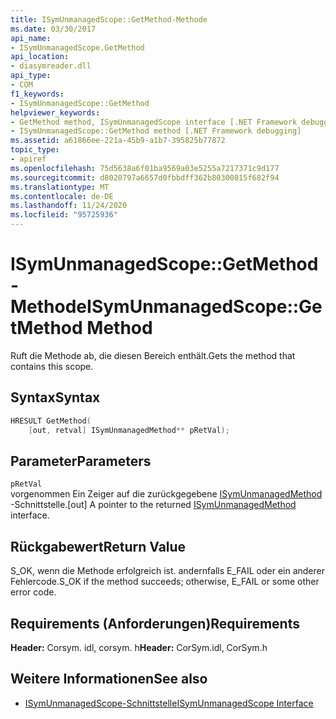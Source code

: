 ```yaml
---
title: ISymUnmanagedScope::GetMethod-Methode
ms.date: 03/30/2017
api_name:
- ISymUnmanagedScope.GetMethod
api_location:
- diasymreader.dll
api_type:
- COM
f1_keywords:
- ISymUnmanagedScope::GetMethod
helpviewer_keywords:
- GetMethod method, ISymUnmanagedScope interface [.NET Framework debugging]
- ISymUnmanagedScope::GetMethod method [.NET Framework debugging]
ms.assetid: a61866ee-221a-45b9-a1b7-395825b77872
topic_type:
- apiref
ms.openlocfilehash: 75d5638a6f01ba9569a03e5255a7217371c9d177
ms.sourcegitcommit: d8020797a6657d0fbbdff362b80300815f682f94
ms.translationtype: MT
ms.contentlocale: de-DE
ms.lasthandoff: 11/24/2020
ms.locfileid: "95725936"
---
```

# <a name="isymunmanagedscopegetmethod-method"></a><span data-ttu-id="c8a24-102">ISymUnmanagedScope::GetMethod-Methode</span><span class="sxs-lookup"><span data-stu-id="c8a24-102">ISymUnmanagedScope::GetMethod Method</span></span>

<span data-ttu-id="c8a24-103">Ruft die Methode ab, die diesen Bereich enthält.</span><span class="sxs-lookup"><span data-stu-id="c8a24-103">Gets the method that contains this scope.</span></span>  
  
## <a name="syntax"></a><span data-ttu-id="c8a24-104">Syntax</span><span class="sxs-lookup"><span data-stu-id="c8a24-104">Syntax</span></span>  
  
```cpp  
HRESULT GetMethod(  
    [out, retval] ISymUnmanagedMethod** pRetVal);  
```  
  
## <a name="parameters"></a><span data-ttu-id="c8a24-105">Parameter</span><span class="sxs-lookup"><span data-stu-id="c8a24-105">Parameters</span></span>  

 `pRetVal`  
 <span data-ttu-id="c8a24-106">vorgenommen Ein Zeiger auf die zurückgegebene [ISymUnmanagedMethod](isymunmanagedmethod-interface.md) -Schnittstelle.</span><span class="sxs-lookup"><span data-stu-id="c8a24-106">[out] A pointer to the returned [ISymUnmanagedMethod](isymunmanagedmethod-interface.md) interface.</span></span>  
  
## <a name="return-value"></a><span data-ttu-id="c8a24-107">Rückgabewert</span><span class="sxs-lookup"><span data-stu-id="c8a24-107">Return Value</span></span>  

 <span data-ttu-id="c8a24-108">S_OK, wenn die Methode erfolgreich ist. andernfalls E_FAIL oder ein anderer Fehlercode.</span><span class="sxs-lookup"><span data-stu-id="c8a24-108">S_OK if the method succeeds; otherwise, E_FAIL or some other error code.</span></span>  
  
## <a name="requirements"></a><span data-ttu-id="c8a24-109">Requirements (Anforderungen)</span><span class="sxs-lookup"><span data-stu-id="c8a24-109">Requirements</span></span>  

 <span data-ttu-id="c8a24-110">**Header:** Corsym. idl, corsym. h</span><span class="sxs-lookup"><span data-stu-id="c8a24-110">**Header:** CorSym.idl, CorSym.h</span></span>  
  
## <a name="see-also"></a><span data-ttu-id="c8a24-111">Weitere Informationen</span><span class="sxs-lookup"><span data-stu-id="c8a24-111">See also</span></span>

- [<span data-ttu-id="c8a24-112">ISymUnmanagedScope-Schnittstelle</span><span class="sxs-lookup"><span data-stu-id="c8a24-112">ISymUnmanagedScope Interface</span></span>](isymunmanagedscope-interface.md)
